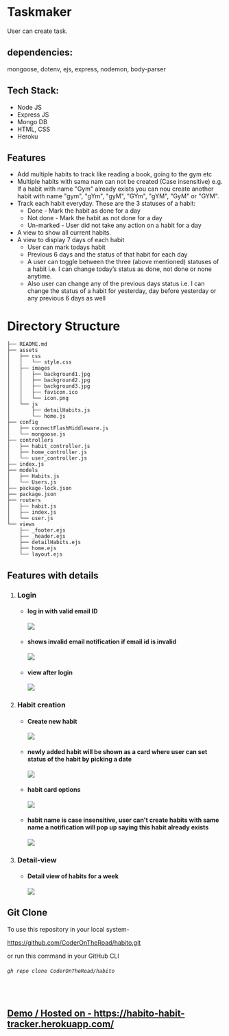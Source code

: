 # Taskmaker
User can create task.

## dependencies:
mongoose, dotenv, ejs, express, nodemon, body-parser 

## Tech Stack:
- Node JS
- Express JS
- Mongo DB
- HTML, CSS
- Heroku

## Features
- Add multiple habits to track like reading a book, going to the gym etc
- Multiple habits with sama nam can not be created (Case insensitive) e.g. If a habit with name "Gym" already exists you can nou create another habit with name "gym", "gYm", "gyM", "GYm", "gYM", "GyM" or "GYM".
- Track each habit everyday. These are the 3 statuses of a habit:
    - Done - Mark the habit as done for a day
    - Not done - Mark the habit as not done for a day
    - Un-marked - User did not take any action on a habit for a day
- A view to show all current habits.
- A view to display 7 days of each habit
    - User can mark todays habit
    - Previous 6 days and the status of that habit for each day
    - A user can toggle between the three (above mentioned) statuses of a habit i.e. I can change today’s status as done, not done or none anytime.
    - Also user can change any of the previous days status i.e. I can change the status of a habit for yesterday, day before yesterday or any previous 6 days as well

# Directory Structure

```
├── README.md
├── assets
│   ├── css
│   │   └── style.css
│   ├── images
│   │   ├── background1.jpg
│   │   ├── background2.jpg
│   │   ├── background3.jpg
│   │   ├── favicon.ico
│   │   └── icon.png
│   └── js
│       ├── detailHabits.js
│       └── home.js
├── config
│   ├── connectFlashMiddleware.js
│   └── mongoose.js
├── controllers
│   ├── habit_controller.js
│   ├── home_controller.js
│   └── user_controller.js
├── index.js
├── models
│   ├── Habits.js
│   └── Users.js
├── package-lock.json
├── package.json
├── routers
│   ├── habit.js
│   ├── index.js
│   └── user.js
└── views
    ├── _footer.ejs
    ├── _header.ejs
    ├── detailHabits.ejs
    ├── home.ejs
    └── layout.ejs

```
## Features with details
<ol>
 <li><h3>Login</h3>
 <ul>
    <li><h4>log in with valid email ID</h4>
    <img src="./assets/images/login-screen-habito.jpg"/>
    </li>
    <li><h4>shows invalid email notification if email id is invalid </h4>
    <img src="./assets/images/invalid-email-screen-habito.jpg"/>
    </li>
    <li><h4>view after login</h4>
    <img src="./assets/images/login-view-habito.jpg"/>
    </li>
 </ul>
 </li>
  <li><h3>Habit creation</h3>
 <ul>
    <li><h4>Create new habit</h4>
    <img src="./assets/images/add-new-habit.jpg"/>
    </li>
    <li><h4>newly added habit will be shown as a card where user can set status of the habit by picking a date </h4>
    <img src="./assets/images/new-habit-card.jpg"/>
    </li>
    <li><h4>habit card options</h4>
    <img src="./assets/images/habit-card-details.jpg"/>
    </li>
    <li><h4>habit name is case insensitive, user can't create habits with same name a notification will pop up saying this habit already exists </h4>
    <img src="./assets/images/same-habit.jpg"/>
    </li>
 </ul>
 </li>
   <li><h3>Detail-view</h3>
 <ul>
    <li><h4>Detail view of habits for a week</h4>
    <img src="./assets/images/detail-view.jpg"/>
    </li>

 </ul>
 </li>
</ol>

  
## Git Clone
To use this repository in your local system-

<a href="https://github.com/CoderOnTheRoad/habito.git" target="_blank">https://github.com/CoderOnTheRoad/habito.git </a>

or run this command in your GitHub CLI

###### `gh repo clone CoderOnTheRoad/habito`
<br>



## <a href = "https://habito-habit-tracker.herokuapp.com/" target="_blank"> Demo / Hosted on - https://habito-habit-tracker.herokuapp.com/ </a>